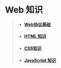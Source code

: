 # Web 知识

>* #### [Web协议基础](web_base.md)
>* #### [HTML 知识](html.md)
>* #### [CSS知识](CSS.md)
>* #### [JavaScript 知识](javascript.md)


